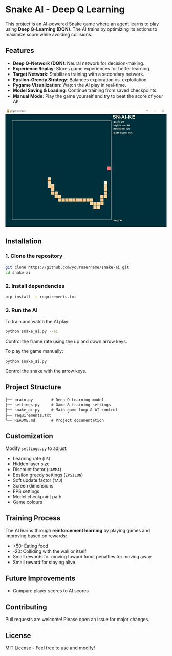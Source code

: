 # Snake AI - Deep Q Learning

This project is an AI-powered Snake game where an agent learns to play using **Deep Q-Learning (DQN)**. The AI trains by optimizing its actions to maximize score while avoiding collisions.

## Features
- **Deep Q-Network (DQN)**: Neural network for decision-making.
- **Experience Replay**: Stores game experiences for better learning.
- **Target Network**: Stabilizes training with a secondary network.
- **Epsilon-Greedy Strategy**: Balances exploration vs. exploitation.
- **Pygame Visualization**: Watch the AI play in real-time.
- **Model Saving & Loading**: Continue training from saved checkpoints.
- **Manual Mode**: Play the game yourself and try to beat the score of your AI!

<img src=Screenshots/image.png width='520px'>

## Installation
### 1. Clone the repository
```sh
git clone https://github.com/yourusername/snake-ai.git
cd snake-ai
```
### 2. Install dependencies
```sh
pip install -r requirements.txt
```
### 3. Run the AI
To train and watch the AI play:
```sh
python snake_ai.py --ai
```
Control the frame rate using the up and down arrow keys.

To play the game manually:
```sh
python snake_ai.py
```
Control the snake with the arrow keys.

## Project Structure
```
├── brain.py        # Deep Q-Learning model
├── settings.py     # Game & training settings
├── snake_ai.py     # Main game loop & AI control
├── requirements.txt
└── README.md       # Project documentation
```

## Customization
Modify `settings.py` to adjust:
- Learning rate (`LR`)
- Hidden layer size
- Discount factor (`GAMMA`)
- Epsilon greedy settings (`EPSILON`)
- Soft update factor (`TAU`)
- Screen dimensions
- FPS settings
- Model checkpoint path
- Game colours

## Training Process
The AI learns through **reinforcement learning** by playing games and improving based on rewards:
- +50: Eating food
- -20: Colliding with the wall or itself
- Small rewards for moving toward food, penalties for moving away
- Small reward for staying alive

## Future Improvements
- Compare player scores to AI scores

## Contributing
Pull requests are welcome! Please open an issue for major changes.

## License
MIT License - Feel free to use and modify!

